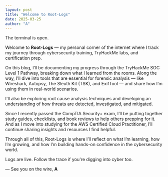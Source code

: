 ```yaml
---
layout: post
title: "Welcome to Root-Logs"
date: 2025-03-25
author: "A"
---
```


The terminal is open.

Welcome to **Root-Logs** — my personal corner of the internet where I track my journey through cybersecurity training, TryHackMe labs, and certification prep.

On this blog, I’ll be documenting my progress through the TryHackMe SOC Level 1 Pathway, breaking down what I learned from the rooms. Along the way, I’ll dive into tools that are essential for forensic analysis — like Wireshark, Autopsy, The Sleuth Kit (TSK), and ExifTool — and share how I’m using them in real-world scenarios.

I'll also be exploring root cause analysis techniques and developing an understanding of how threats are detected, investigated, and mitigated.

Since I recently passed the CompTIA Security+ exam, I’ll be putting together study guides, checklists, and book reviews to help others prepping for it. And as I move into studying for the AWS Certified Cloud Practitioner, I’ll continue sharing insights and resources I find helpful.

Through all of this, Root-Logs is where I’ll reflect on what I’m learning, how I’m growing, and how I’m building hands-on confidence in the cybersecurity world.

Logs are live. Follow the trace if you're digging into cyber too.

—
See you on the wire,
**A**
